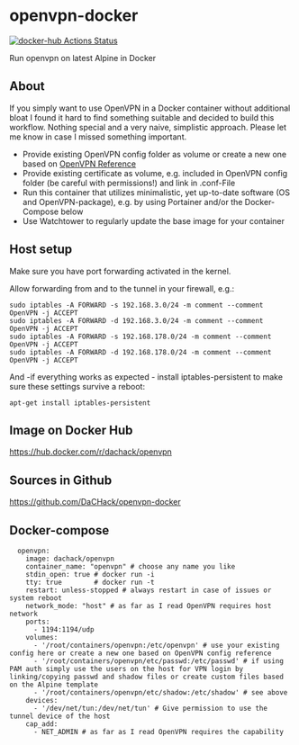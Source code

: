 # openvpn-docker
[![docker-hub Actions Status](https://github.com/dachack/openvpn-docker/workflows/docker-hub/badge.svg)](https://github.com/dachack/openvpn-docker/actions)

Run openvpn on latest Alpine in Docker

## About
If you simply want to use OpenVPN in a Docker container without additional bloat I found it hard to find something suitable and decided to build this workflow. Nothing special and a very naive, simplistic approach. Please let me know in case I missed something important.
* Provide existing OpenVPN config folder as volume or create a new one based on [OpenVPN Reference](https://openvpn.net/community-resources/reference-manual-for-openvpn-2-4/)
* Provide existing certificate as volume, e.g. included in OpenVPN config folder (be careful with permissions!) and link in .conf-File
* Run this container that utilizes minimalistic, yet up-to-date software (OS and OpenVPN-package), e.g. by using Portainer and/or the Docker-Compose below
* Use Watchtower to regularly update the base image for your container

## Host setup
Make sure you have port forwarding activated in the kernel.

Allow forwarding from and to the tunnel in your firewall, e.g.:
```
sudo iptables -A FORWARD -s 192.168.3.0/24 -m comment --comment OpenVPN -j ACCEPT
sudo iptables -A FORWARD -d 192.168.3.0/24 -m comment --comment OpenVPN -j ACCEPT
sudo iptables -A FORWARD -s 192.168.178.0/24 -m comment --comment OpenVPN -j ACCEPT
sudo iptables -A FORWARD -d 192.168.178.0/24 -m comment --comment OpenVPN -j ACCEPT
```
And -if everything works as expected - install iptables-persistent to make sure these settings survive a reboot:
```
apt-get install iptables-persistent
```

## Image on Docker Hub
https://hub.docker.com/r/dachack/openvpn

## Sources in Github
https://github.com/DaCHack/openvpn-docker

## Docker-compose
```
  openvpn:
    image: dachack/openvpn
    container_name: "openvpn" # choose any name you like
    stdin_open: true # docker run -i
    tty: true        # docker run -t
    restart: unless-stopped # always restart in case of issues or system reboot
    network_mode: "host" # as far as I read OpenVPN requires host network 
    ports:
      - 1194:1194/udp
    volumes:
      - '/root/containers/openvpn:/etc/openvpn' # use your existing config here or create a new one based on OpenVPN config reference
      - '/root/containers/openvpn/etc/passwd:/etc/passwd' # if using PAM auth simply use the users on the host for VPN login by linking/copying passwd and shadow files or create custom files based on the Alpine template
      - '/root/containers/openvpn/etc/shadow:/etc/shadow' # see above
    devices:
      - '/dev/net/tun:/dev/net/tun' # Give permission to use the tunnel device of the host
    cap_add:
      - NET_ADMIN # as far as I read OpenVPN requires the capability
```
